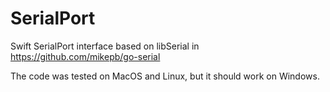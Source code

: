 # SerialPort

Swift SerialPort interface based on libSerial in https://github.com/mikepb/go-serial

The code was tested on MacOS and Linux, but it should work on Windows.
